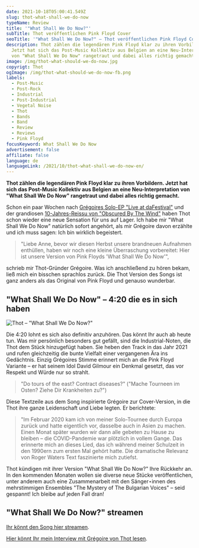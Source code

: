 ```yaml
---
date: 2021-10-18T05:00:41.549Z
slug: thot-what-shall-we-do-now
typeName: Review
title: '"What Shall We Do Now?"'
subTitle: Thot veröffentlichen Pink Floyd Cover
seoTitle: '"What Shall We Do Now?" – Thot veröffentlichen Pink Floyd Cover'
description: Thot zählen die legendären Pink Floyd klar zu ihren Vorbildern.
  Jetzt hat sich das Post-Music Kollektiv aus Belgien an eine Neu-Interpretation
  von "What Shall We Do Now" rangetraut und dabei alles richtig gemacht.
image: /img/thot-what-should-we-do-now.jpg
copyrigt: Thot
ogImage: /img/thot-what-should-we-do-now-fb.png
labels:
  - Post-Music
  - Post-Rock
  - Industrial
  - Post-Industrial
  - Vegetal Noise
  - Thot
  - Bands
  - Band
  - Review
  - Reviews
  - Pink Floyd
focusKeyword: What Shall We Do Now
advertisement: false
affiliate: false
language: de
languageLink: /2021/10/thot-what-shall-we-do-now-en/
---
```

**Thot zählen die legendären Pink Floyd klar zu ihren Vorbildern. Jetzt hat sich das Post-Music Kollektiv aus Belgien an eine Neu-Interpretation von "What Shall We Do Now" rangetraut und dabei alles richtig gemacht.**

Schon ein paar Wochen nach [Grégoires Solo-EP "Live at daFestival"](2021/07/live-at-dafestival-gregoire-thot) und der grandiosen [10-Jahres-Reissu von "Obscured By The Wind"](/2021/06/thot-feiern-10-jahre-obscured-by-the-wind/) haben Thot schon wieder eine neue Sensation für uns auf Lager. Ich habe mir "What Shall We Do Now" natürlich sofort angehört, als mir Grégoire davon erzählte und ich muss sagen: Ich bin wirklich begeistert.

> "Liebe Anne, bevor wir diesen Herbst unsere brandneuen Aufnahmen enthüllen, haben wir noch eine kleine Überraschung vorbereitet: Hier ist unsere Version von Pink Floyds 'What Shall We Do Now'",

schrieb mir Thot-Gründer Grégoire. Was ich anschließend zu hören bekam, ließ mich ein bisschen sprachlos zurück. Die Thot Version des Songs ist ganz anders als das Original von Pink Floyd und genauso wunderbar.

## "What Shall We Do Now" – 4:20 die es in sich haben

![Thot – "What Shall We Do Now?"](/img/thot-what-should-we-do-now.jpeg "Thot – \"What Shall We Do Now?\"")

Die 4:20 lohnt es sich also definitiv anzuhören. Das könnt Ihr auch ab heute tun. Was mir persönlich besonders gut gefällt, sind die Industrial-Noten, die Thot dem Stück hinzugefügt haben. Sie heben den Track in das Jahr 2021 und rufen gleichzeitig die bunte Vielfalt einer vergangenen Ära ins Gedächtnis. Einzig Grégoires Stimme erinnert mich an die Pink Floyd Variante – er hat seinem Idol David Gilmour ein Denkmal gesetzt, das vor Respekt und Würde nur so strahlt.

> "Do tours of the east? Contract diseases?" ("Mache Tourneen im Osten? Ziehe Dir Krankheiten zu?")

Diese Textzeile aus dem Song inspirierte Grégoire zur Cover-Version, in die Thot ihre ganze Leidenschaft und Liebe legten. Er berichtete:

> "Im Februar 2020 kam ich von meiner Solo-Tournee durch Europa zurück und hatte eigentlich vor, dasselbe auch in Asien zu machen. Einen Monat später wurden wir dann alle gebeten zu Hause zu bleiben – die COVID-Pandemie war plötzlich in vollem Gange. Das erinnerte mich an dieses Lied, das ich während meiner Schulzeit in den 1990ern zum ersten Mal gehört hatte. Die dramatische Relevanz von Roger Waters Text faszinierte mich zutiefst.

Thot kündigen mit ihrer Version "What Shall We Do Now?" Ihre Rückkehr an. In den kommenden Monaten wollen sie diverse neue Stücke veröffentlichen, unter anderem auch eine Zusammenarbeit mit den Sänger⋆innen des mehrstimmigen Ensembles "The Mystery of The Bulgarian Voices" – seid gespannt! Ich bleibe auf jeden Fall dran!

## "What Shall We Do Now?" streamen

[Ihr könnt den Song hier streamen](https://thotweb.net/wswdn/).

[Hier könnt Ihr mein Interview mit Grégoire von Thot lesen](/2021/04/thot-interview).